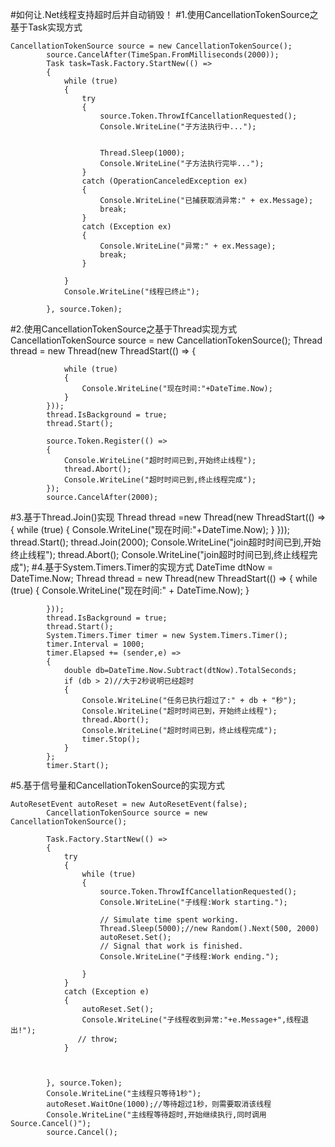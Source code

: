 #如何让.Net线程支持超时后并自动销毁！
#1.使用CancellationTokenSource之基于Task实现方式

    CancellationTokenSource source = new CancellationTokenSource();
            source.CancelAfter(TimeSpan.FromMilliseconds(2000));
            Task task=Task.Factory.StartNew(() =>
            {
                while (true)
                {
                    try
                    {
                        source.Token.ThrowIfCancellationRequested();
                        Console.WriteLine("子方法执行中...");


                        Thread.Sleep(1000);
                        Console.WriteLine("子方法执行完毕...");
                    }
                    catch (OperationCanceledException ex)
                    {
                        Console.WriteLine("已捕获取消异常:" + ex.Message);
                        break;
                    }
                    catch (Exception ex)
                    {
                        Console.WriteLine("异常:" + ex.Message);
                        break;
                    }

                }
                Console.WriteLine("线程已终止");

            }, source.Token);

#2.使用CancellationTokenSource之基于Thread实现方式
     CancellationTokenSource source = new CancellationTokenSource();
            Thread thread = new Thread(new ThreadStart(() =>
            {

                while (true)
                {
                    Console.WriteLine("现在时间:"+DateTime.Now);
                }
            }));
            thread.IsBackground = true;
            thread.Start();

            source.Token.Register(() =>
            {
                Console.WriteLine("超时时间已到,开始终止线程");
                thread.Abort();
                Console.WriteLine("超时时间已到,终止线程完成");
            });
            source.CancelAfter(2000);
#3.基于Thread.Join()实现
     Thread thread =new Thread(new ThreadStart(() =>
            {
                while (true)
                {
                    Console.WriteLine("现在时间:"+DateTime.Now);
                }
            }));
            thread.Start();
            thread.Join(2000);
            Console.WriteLine("join超时时间已到,开始终止线程");
            thread.Abort();
            Console.WriteLine("join超时时间已到,终止线程完成");
#4.基于System.Timers.Timer的实现方式
    DateTime dtNow = DateTime.Now;
            Thread thread = new Thread(new ThreadStart(() =>
            {
                while (true)
                {
                    Console.WriteLine("现在时间:" + DateTime.Now);
                }

            }));
            thread.IsBackground = true;
            thread.Start();
            System.Timers.Timer timer = new System.Timers.Timer();
            timer.Interval = 1000;
            timer.Elapsed += (sender,e) =>
            {
                double db=DateTime.Now.Subtract(dtNow).TotalSeconds;
                if (db > 2)//大于2秒说明已经超时
                {
                    Console.WriteLine("任务已执行超过了:" + db + "秒");
                    Console.WriteLine("超时时间已到，开始终止线程");
                    thread.Abort();
                    Console.WriteLine("超时时间已到，终止线程完成");
                    timer.Stop();
                }
            };
            timer.Start();

#5.基于信号量和CancellationTokenSource的实现方式
    
    AutoResetEvent autoReset = new AutoResetEvent(false);
            CancellationTokenSource source = new CancellationTokenSource();
          
            Task.Factory.StartNew(() =>
            {
                try
                {
                    while (true)
                    {
                        source.Token.ThrowIfCancellationRequested();
                        Console.WriteLine("子线程:Work starting.");

                        // Simulate time spent working.
                        Thread.Sleep(5000);//new Random().Next(500, 2000)
                        autoReset.Set();
                        // Signal that work is finished.
                        Console.WriteLine("子线程:Work ending.");

                    }
                }
                catch (Exception e)
                {
                    autoReset.Set();
                    Console.WriteLine("子线程收到异常:"+e.Message+",线程退出!");
                   // throw;
                }
               

                
            }, source.Token);
            Console.WriteLine("主线程只等待1秒");
            autoReset.WaitOne(1000);//等待超过1秒，则需要取消该线程
            Console.WriteLine("主线程等待超时,开始继续执行,同时调用Source.Cancel()");
            source.Cancel();